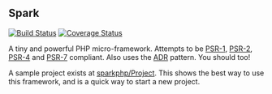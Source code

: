 ## Spark
[![Build Status](https://api.travis-ci.org/sparkphp/Spark.svg)](https://travis-ci.org/sparkphp/Spark)
[![Coverage Status](https://coveralls.io/repos/sparkphp/Spark/badge.svg)](https://coveralls.io/r/sparkphp/Spark)

A tiny and powerful PHP micro-framework. Attempts to be [PSR-1](http://www.php-fig.org/psr/psr-1/),
[PSR-2](http://www.php-fig.org/psr/psr-2/), [PSR-4](http://www.php-fig.org/psr/psr-4/) and
[PSR-7](http://www.php-fig.org/psr/psr-7/) compliant. Also uses the [ADR](https://github.com/pmjones/adr)
pattern. You should too!

A sample project exists at [sparkphp/Project](https://github.com/sparkphp/Project). This shows the best
way to use this framework, and is a quick way to start a new project.